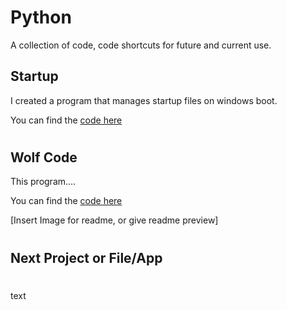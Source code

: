# Python
A collection of code, code shortcuts for future and current use. 


## Startup 

I created a program that manages startup files on windows boot. 

You can find the [code here](https://github.com/guzmanwolfrank/Python/blob/main/Startup/startup_programs.py)

#

## Wolf Code

This program....


You can find the [code here](link)



[Insert Image for readme, or give readme preview]

#

## Next Project or File/App 

#

text 

